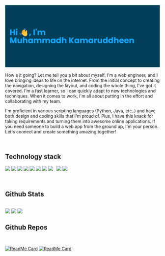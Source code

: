 <img src="banner_light_border.png"/>

<br/>

How's it going? Let me tell you a bit about myself. I'm a web engineer, and I love bringing ideas to life on the internet. From the initial concept to creating the navigation, designing the layout, and coding the whole thing, I've got it covered. I'm a fast learner, so I can quickly adapt to new technologies and techniques. When it comes to work, I'm all about putting in the effort and collaborating with my team. 

I'm proficient in various scripting languages (Python, Java, etc..) and have both design and coding skills that I'm proud of. Plus, I have this knack for taking requirements and turning them into awesome online applications. If you need someone to build a web app from the ground up, I'm your person. Let's connect and create something amazing together!

<br/>

## Technology stack

<a src="https://www.python.org/"><img src="https://img.icons8.com/color/48/000000/python.png"/></a>
<a src="https://www.java.org/"><img src="https://img.icons8.com/?size=48&id=13679&format=png"/></a>
<a src="https://www.w3schools.com/html/"><img src="https://img.icons8.com/color/48/000000/html-5.png"/></a>
<a src="https://www.w3schools.com/css/"><img src="https://img.icons8.com/color/48/000000/css3.png"/></a>
<a src="https://getbootstrap.com/"><img src="https://img.icons8.com/color/48/000000/bootstrap.png"/></a>
<a src="https://www.javascript.com/"><img src="https://img.icons8.com/color/48/000000/javascript.png"/></a>
<a src="https://reactjs.org/"><img src="https://img.icons8.com/color/48/000000/react-native.png"/></a>
<a src="https://www.djangoproject.com/"><img src="https://img.icons8.com/color/48/000000/django.png"/></a> 
<a src="https://sass-lang.com/">&nbsp;&nbsp;<img height="35" src="https://sass-lang.com/assets/img/logos/logo.svg"/></a>
<a src="https://github.com/"><img src="https://img.icons8.com/color/48/000000/github--v1.png"/></a>

<br/>

## Github Stats

<br/>

<img src="https://github-readme-stats.vercel.app/api?username=kamaruddheen&show_icons=true&theme=dark" width="600">

<img src="https://github-readme-streak-stats.herokuapp.com?user=kamaruddheen&theme=dark" width="600">

<img src="https://github-readme-stats.vercel.app/api/top-langs/?username=kamaruddheen&layout=compact&theme=dark" width="300">

<br/>

## Github Repos

<br/>

[![ReadMe Card](https://github-readme-stats.vercel.app/api/pin/?username=kamaruddheen&repo=attendance-report&show_owner=true&theme=dark)](https://github.com/kamaruddheen/attendance-report)
[![ReadMe Card](https://github-readme-stats.vercel.app/api/pin/?username=kamaruddheen&repo=cs-event&show_owner=true&theme=dark)](https://github.com/kamaruddheen/cs-event)


<!--

Structure
### Plan:

- [x] Short Introduction 
- [x] Technology stack
- [x] Github stats
- [x] Github Streak
- [x] Repos
- [x] Most used language 
- [ ] Social links


Profile Views -- <img src="https://komarev.com/ghpvc/?username=kamaruddheen" alt="kamaruddheen" />

Profile Icon -- https://avatars.githubusercontent.com/u/57263951?v=4

Image -- <a href="URL_REDIRECT" target="blank"><img align="center" src="IMG_URL" height="100" /></a>

PR, commits - <img src="https://github-readme-stats.vercel.app/api?username=kamaruddheen&show_icons=true&theme=dark" width="400">

[![GitHub Streak](https://github-readme-streak-stats.herokuapp.com?user=kamaruddheen&theme=dark)](https://git.io/streak-stats)

(https://github-readme-streak-stats.herokuapp.com/demo/) -- For editing streak
-->
